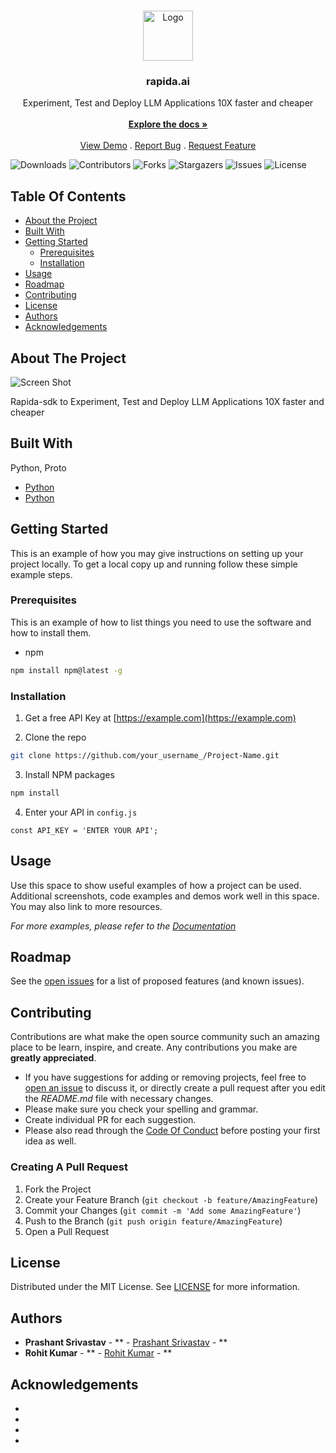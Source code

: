 <br/>
<p align="center">
  <a href="https://github.com/RAPIDA/rapida-sdk">
    <img src="https://www.rapida.ai/logo.png" alt="Logo" width="80" height="80">
  </a>

  <h3 align="center">rapida.ai</h3>

  <p align="center">
    Experiment, Test and Deploy LLM Applications 10X faster and cheaper
    <br/>
    <br/>
    <a href="https://github.com/RAPIDA/rapida-sdk"><strong>Explore the docs »</strong></a>
    <br/>
    <br/>
    <a href="https://github.com/RAPIDA/rapida-sdk">View Demo</a>
    .
    <a href="https://github.com/RAPIDA/rapida-sdk/issues">Report Bug</a>
    .
    <a href="https://github.com/RAPIDA/rapida-sdk/issues">Request Feature</a>
  </p>
</p>

![Downloads](https://img.shields.io/github/downloads/RAPIDA/rapida-sdk/total) ![Contributors](https://img.shields.io/github/contributors/RAPIDA/rapida-sdk?color=dark-green) ![Forks](https://img.shields.io/github/forks/RAPIDA/rapida-sdk?style=social) ![Stargazers](https://img.shields.io/github/stars/RAPIDA/rapida-sdk?style=social) ![Issues](https://img.shields.io/github/issues/RAPIDA/rapida-sdk) ![License](https://img.shields.io/github/license/RAPIDA/rapida-sdk) 

## Table Of Contents

* [About the Project](#about-the-project)
* [Built With](#built-with)
* [Getting Started](#getting-started)
  * [Prerequisites](#prerequisites)
  * [Installation](#installation)
* [Usage](#usage)
* [Roadmap](#roadmap)
* [Contributing](#contributing)
* [License](#license)
* [Authors](#authors)
* [Acknowledgements](#acknowledgements)

## About The Project

![Screen Shot](https://www.rapida.ai/images/screenshots/light-sc-01.png)

Rapida-sdk to Experiment, Test and Deploy LLM Applications 10X faster and cheaper

## Built With

Python, Proto

* [Python](https://www.python.org/)
* [Python](https://www.python.org/)

## Getting Started

This is an example of how you may give instructions on setting up your project locally.
To get a local copy up and running follow these simple example steps.

### Prerequisites

This is an example of how to list things you need to use the software and how to install them.

* npm

```sh
npm install npm@latest -g
```

### Installation

1. Get a free API Key at [https://example.com](https://example.com)

2. Clone the repo

```sh
git clone https://github.com/your_username_/Project-Name.git
```

3. Install NPM packages

```sh
npm install
```

4. Enter your API in `config.js`

```JS
const API_KEY = 'ENTER YOUR API';
```

## Usage

Use this space to show useful examples of how a project can be used. Additional screenshots, code examples and demos work well in this space. You may also link to more resources.

_For more examples, please refer to the [Documentation](https://example.com)_

## Roadmap

See the [open issues](https://github.com/RAPIDA/rapida-sdk/issues) for a list of proposed features (and known issues).

## Contributing

Contributions are what make the open source community such an amazing place to be learn, inspire, and create. Any contributions you make are **greatly appreciated**.
* If you have suggestions for adding or removing projects, feel free to [open an issue](https://github.com/RAPIDA/rapida-sdk/issues/new) to discuss it, or directly create a pull request after you edit the *README.md* file with necessary changes.
* Please make sure you check your spelling and grammar.
* Create individual PR for each suggestion.
* Please also read through the [Code Of Conduct](https://github.com/RAPIDA/rapida-sdk/blob/main/CODE_OF_CONDUCT.md) before posting your first idea as well.

### Creating A Pull Request

1. Fork the Project
2. Create your Feature Branch (`git checkout -b feature/AmazingFeature`)
3. Commit your Changes (`git commit -m 'Add some AmazingFeature'`)
4. Push to the Branch (`git push origin feature/AmazingFeature`)
5. Open a Pull Request

## License

Distributed under the MIT License. See [LICENSE](https://github.com/RAPIDA/rapida-sdk/blob/main/LICENSE.md) for more information.

## Authors

* **Prashant Srivastav** - ** - [Prashant Srivastav]() - **
* **Rohit Kumar** - ** - [Rohit Kumar]() - **

## Acknowledgements

* []()
* []()
* []()
* []()
